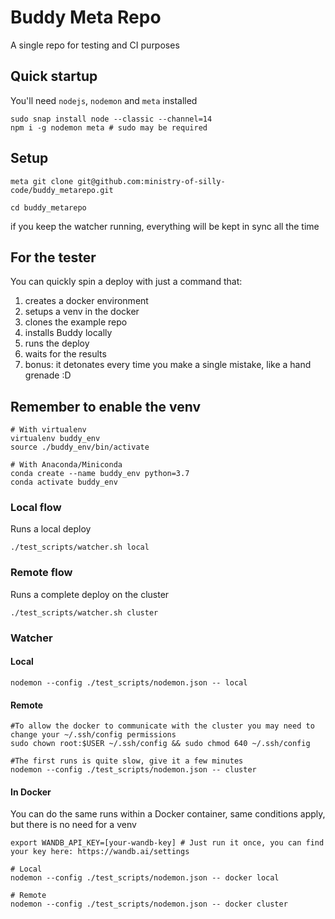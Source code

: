 # Buddy Meta Repo

A single repo for testing and CI purposes

## Quick startup

You'll need `nodejs`, `nodemon` and `meta` installed
```shell
sudo snap install node --classic --channel=14
npm i -g nodemon meta # sudo may be required 
```

## Setup

```shell
meta git clone git@github.com:ministry-of-silly-code/buddy_metarepo.git

cd buddy_metarepo
```

if you keep the watcher running, everything will be kept in sync all the time

## For the tester

You can quickly spin a deploy with just a command that:

1. creates a docker environment
2. setups a venv in the docker 
3. clones the example repo
4. installs Buddy locally
5. runs the deploy
6. waits for the results 
7. bonus: it detonates every time you make a single mistake, like a hand grenade :D

## Remember to enable the venv 
```shell 
# With virtualenv
virtualenv buddy_env
source ./buddy_env/bin/activate

# With Anaconda/Miniconda
conda create --name buddy_env python=3.7
conda activate buddy_env
```

### Local flow
Runs a local deploy
```shell
./test_scripts/watcher.sh local
```   

### Remote flow
Runs a complete deploy on the cluster
```shell
./test_scripts/watcher.sh cluster
```

### Watcher
#### Local
```shell
nodemon --config ./test_scripts/nodemon.json -- local
```
#### Remote
```shell
#To allow the docker to communicate with the cluster you may need to change your ~/.ssh/config permissions 
sudo chown root:$USER ~/.ssh/config && sudo chmod 640 ~/.ssh/config

#The first runs is quite slow, give it a few minutes 
nodemon --config ./test_scripts/nodemon.json -- cluster
```

#### In Docker
You can do the same runs within a Docker container, same conditions apply, but there is no need for a venv

```
export WANDB_API_KEY=[your-wandb-key] # Just run it once, you can find your key here: https://wandb.ai/settings

# Local 
nodemon --config ./test_scripts/nodemon.json -- docker local

# Remote 
nodemon --config ./test_scripts/nodemon.json -- docker cluster
```
